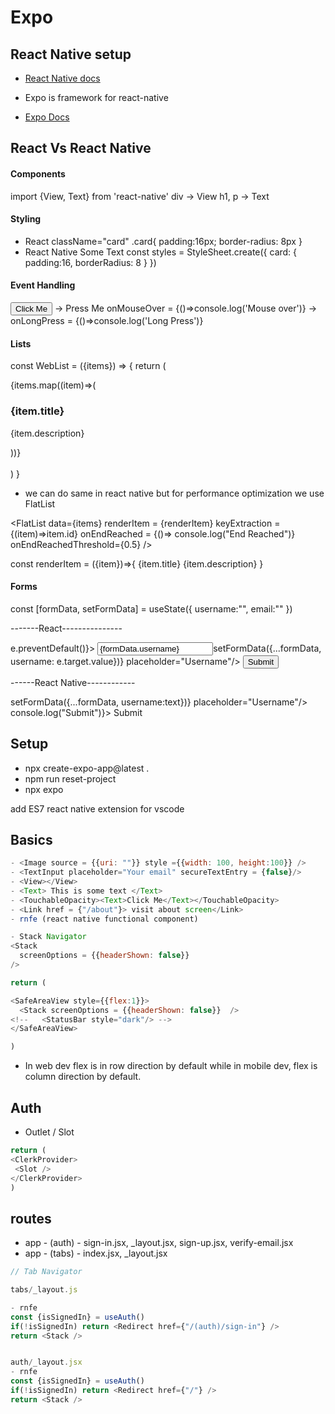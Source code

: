 # Expo


## React Native setup

- [React Native docs](https://reactnative.dev/docs/environment-setup)

- Expo is framework for react-native
- [Expo Docs](https://docs.expo.dev/)


 ## React Vs React Native

 #### Components

 import {View, Text} from 'react-native'
 div -> View
 h1, p -> Text

 #### Styling

- React
className="card"
.card{
  padding:16px;
  border-radius: 8px
}
- React Native
<Text style={styles.card}>Some Text</Text>
const styles = StyleSheet.create({
  card: {
    padding:16,
    borderRadius: 8
  }
})


#### Event Handling

<button onCick = {handleClick} > Click Me </button> -> <TouchableOpacity onPress = {handlePress}> Press Me </TouchableOpacity>
onMouseOver = {()=>console.log('Mouse over')} -> onLongPress = {()=>console.log('Long Press')} 

#### Lists

const WebList = ({items}) => {
  return (
    <div className="list-container">
      {items.map((item)=>(
        <div key={item.id} className="list-item">
          <h3>{item.title}</h3>
          <p>{item.description}</p>
        </div>
      ))}
    </div>  
  )
}

- we can do same in react native but for performance optimization we use FlatList

<FlatList
  data={items}
  renderItem = {renderItem}
  keyExtraction = {(item)=>item.id}
  onEndReached = {()=> console.log("End Reached")}
  onEndReachedThreshold={0.5}
/>

const renderItem = ({item})=>{
  <View style={styles.listItem}>
    <Text style={styles.itemTitle}>{item.title}</Text>
    <Text>{item.description}</Text>
  </View>
}

#### Forms

const [formData, setFormData] = useState({
  username:"",
  email:""
})

-------React---------------
<form onSubmit={(e)=>e.preventDefault()}>
  <input type="text" value={formData.username} onChange={(e)=>setFormData({...formData, username: e.target.value})} placeholder="Username"/>
  <button type="submit">Submit</button>
</form>

------React Native------------

<View style={styles.form}>
<TextInput style={styles.input} value={formData.username} onChange={(text)=>setFormData({...formData, username:text})} placeholder="Username"/>
<TouchableOpacity onPress={()=> console.log("Submit")}> <Text>Submit</Text> </TouchableOpacity>
</View>
 
## Setup

- npx create-expo-app@latest .
- npm run reset-project
- npx expo

add ES7 react native extension for vscode

## Basics

```js
- <Image source = {{uri: ""}} style ={{width: 100, height:100}} />
- <TextInput placeholder="Your email" secureTextEntry = {false}/>
- <View></View>
- <Text> This is some text </Text>
- <TouchableOpacity><Text>Click Me</Text></TouchableOpacity>
- <Link href = {"/about"}> visit about screen</Link>
- rnfe (react native functional component)

- Stack Navigator
<Stack 
  screenOptions = {{headerShown: false}}  
/>

return (

<SafeAreaView style={{flex:1}}>
  <Stack screenOptions = {{headerShown: false}}  />
<!--   <StatusBar style="dark"/> -->
</SafeAreaView>

)
```
- In web dev flex is in row direction by default while in mobile dev, flex is column direction by default.


## Auth

- Outlet / Slot
```js
return (
<ClerkProvider>
 <Slot />
</ClerkProvider>
)

```

## routes
- app - (auth) - sign-in.jsx, _layout.jsx, sign-up.jsx, verify-email.jsx
- app - (tabs) - index.jsx, _layout.jsx

```js
// Tab Navigator

tabs/_layout.js

- rnfe
const {isSignedIn} = useAuth()
if(!isSignedIn) return <Redirect href={"/(auth)/sign-in"} />
return <Stack />


auth/_layout.jsx
- rnfe
const {isSignedIn} = useAuth()
if(!isSignedIn) return <Redirect href={"/"} />
return <Stack />

```
  
